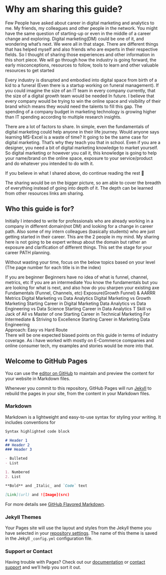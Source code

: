 # Why am sharing this guide?
Few People have asked about career in digital marketing and analytics to me. My friends, my colleagues and other people in the network.  You might have the same question of starting-up or even in the middle of a career change and exploring. Digital marketing(DM) could be one of it, and wondering what’s next. We were all in that stage. There are different things that has helped myself and also friends who are experts in their respective fields. So I thought of sharing those experiences and other information in this short piece. We will go through how the industry is going forward, the early misconceptions, resources to follow, tools to learn and other valuable resources to get started

Every industry is disrupted and embodied into digital space from birth of a kid to a funeral (Even there is a startup working on funeral management). If you could imagine the size of an IT team in every company currently, that the size of a digital growth team would be needed In future. I believe that every company would be trying to win the online space and visibility of their brand which means they would need the talents to fill this gap. The spending of a company budget in marketing technology is growing higher than IT spending according to multiple research insights.

There are a lot of factors to share. In simple, even the fundamentals of digital marketing could help anyone in their life journey. Would anyone says learning MS-Excel is a waste of time? It going to be the same case for digital marketing. That’s why they teach you that in school. Even if you are a designer, you need a bit of digital marketing knowledge to market yourself. So digital marketing or however you call it, this knowledge is going to help your name/brand on the online space, exposure to your service/product and do whatever you intended to do with it.

If you believe in what I shared above, do continue reading the rest 🙂

The sharing would be on the bigger picture, so am able to cover the breadth of everything instead of going into depth of it. The depth can be learned from other resources links am sharing.

## Who this guide is for?
Initially I intended to write for professionals who are already working in a company in different domain(not DM) and looking for a change in career path. Also some of my intern colleagues (basically students) who are just getting started in their career. This are the 2 people in my mind. My sharing here is not going to be expert writeup about the domain but rather an exposure and clarification of different things. This set the stage for your career PATH planning.

Without wasting your time, focus on the below topics based on your level (The page number for each title is in the index)

If you are beginner Beginners have no idea of what is funnel, channel, metrics, etc	If you are an intermediate You know the fundamentals but you are looking for what is next, and also how do you sharpen your existing axe
Fundamentals (Funnel, Channels, etc)	Exposure(Growth Funnel) & AARRR Metrics
Digital Marketing vs Data Analytics	Digital Marketing vs Growth Marketing
Starting Career in Digital Marketing	Data Analytics vs Data Engineering vs Data Science
Starting Career in Data Analytics	T Skill vs Jack of All vs Master of one
Starting Career in Technical Marketing	For Intermediate & Striving to Excellence
Starting Career in Marketing Data Engineering	
Approach: Easy vs Hard Route	
There will be one expected biased points on this guide in terms of industry coverage. As i have worked with mostly on E-Commerce companies and online consumer tech, my examples and stories would be more into that.


## Welcome to GitHub Pages

You can use the [editor on GitHub](https://github.com/iStrataDigital/Growth-Marketing/edit/master/index.md) to maintain and preview the content for your website in Markdown files.

Whenever you commit to this repository, GitHub Pages will run [Jekyll](https://jekyllrb.com/) to rebuild the pages in your site, from the content in your Markdown files.

### Markdown

Markdown is a lightweight and easy-to-use syntax for styling your writing. It includes conventions for

```markdown
Syntax highlighted code block

# Header 1
## Header 2
### Header 3

- Bulleted
- List

1. Numbered
2. List

**Bold** and _Italic_ and `Code` text

[Link](url) and ![Image](src)
```

For more details see [GitHub Flavored Markdown](https://guides.github.com/features/mastering-markdown/).

### Jekyll Themes

Your Pages site will use the layout and styles from the Jekyll theme you have selected in your [repository settings](https://github.com/iStrataDigital/Growth-Marketing/settings). The name of this theme is saved in the Jekyll `_config.yml` configuration file.

### Support or Contact

Having trouble with Pages? Check out our [documentation](https://help.github.com/categories/github-pages-basics/) or [contact support](https://github.com/contact) and we’ll help you sort it out.
